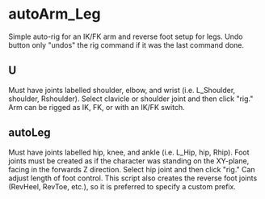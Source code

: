# autoArm_Leg
Simple auto-rig for an IK/FK arm and reverse foot setup for legs. Undo button only "undos" the rig command if it was the last command done. 

## U
Must have joints labelled shoulder, elbow, and wrist (i.e. L_Shoulder, shoulder, Rshoulder).
Select clavicle or shoulder joint and then click "rig."
Arm can be rigged as IK, FK, or with an IK/FK switch.

## autoLeg
Must have joints labelled hip, knee, and ankle (i.e. L_Hip, hip, Rhip). Foot joints must be created as if the character was standing on the XY-plane, facing in the forwards Z direction.
Select hip joint and then click "rig."
Can adjust length of foot control.
This script also creates the reverse foot joints (RevHeel, RevToe, etc.), so it is preferred to specify a custom prefix.
